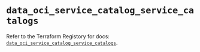 # `data_oci_service_catalog_service_catalogs`

Refer to the Terraform Registory for docs: [`data_oci_service_catalog_service_catalogs`](https://registry.terraform.io/providers/oracle/oci/6.18.0/docs/data-sources/service_catalog_service_catalogs).

